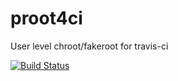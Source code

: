# proot4ci
User level chroot/fakeroot for travis-ci

[![Build Status](https://api.travis-ci.org/alejandroliu/undup.png?branch=master)](http://travis-ci.org/alejandroliu/undup)

